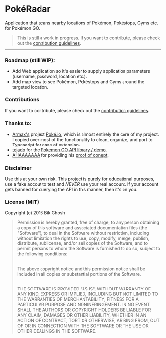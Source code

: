 # PokéRadar

Application that scans nearby locations of Pokémon, Pokéstops, Gyms etc. for Pokémon GO.

> This is still a work in progress. If you want to contribute, please check out the [contribution guidelines](CONTRIBUTING.md).

---

### Roadmap (still WIP):

- Add Web application so it's easier to supply application parameters (username, password, location etc.).
- Add map view to see Pokémon, Pokéstops and Gyms around the targeted location.

### Contributions

If you want to contribute, please check out the [contribution guidelines](CONTRIBUTING.md).

### Thanks to:

- [Armax's](https://github.com/Armax) project [Poké.io](https://github.com/Armax/Pokemon-GO-node-api), which is almost entirely the core of my project. I copied over most of the functionality to clean, organize, and port to Typescript for ease of extension.
- [tejado](https://github.com/tejado) for the [Pokemon GO API library / demo](https://github.com/tejado/pgoapi).
- [AHAAAAAAA](https://github.com/AHAAAAAAA/) for providing his [proof of conept](https://github.com/AHAAAAAAA/PokemonGo-Map/).

### Disclaimer

Use this at your own risk. This project is purely for educational purposes, use a fake accout to test and _NEVER_ use your real account. If your account gets banned for querying the API in this manner, then it's on you.

### License (MIT)

Copyright (c) 2016 Bik Ghosh

<blockquote>
Permission is hereby granted, free of charge, to any person obtaining a copy of this software and associated documentation files (the "Software"), to deal in the Software without restriction, including without limitation the rights to use, copy, modify, merge, publish, distribute, sublicense, and/or sell copies of the Software, and to permit persons to whom the Software is furnished to do so, subject to the following conditions: <br><br>

The above copyright notice and this permission notice shall be included in all copies or substantial portions of the Software. <br><br>

THE SOFTWARE IS PROVIDED "AS IS", WITHOUT WARRANTY OF ANY KIND, EXPRESS OR IMPLIED, INCLUDING BUT NOT LIMITED TO THE WARRANTIES OF MERCHANTABILITY, FITNESS FOR A PARTICULAR PURPOSE AND NONINFRINGEMENT. IN NO EVENT SHALL THE AUTHORS OR COPYRIGHT HOLDERS BE LIABLE FOR ANY CLAIM, DAMAGES OR OTHER LIABILITY, WHETHER IN AN ACTION OF CONTRACT, TORT OR OTHERWISE, ARISING FROM, OUT OF OR IN CONNECTION WITH THE SOFTWARE OR THE USE OR OTHER DEALINGS IN THE SOFTWARE.
</blockquote>